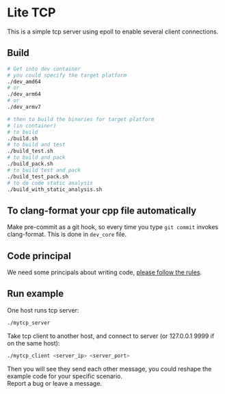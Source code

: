 # Lite TCP

This is a simple tcp server using epoll to enable several client connections.

## Build

```bash
# Get into dev container
# you could specify the target platform 
./dev_amd64
# or
./dev_arm64
# or
./dev_armv7

# then to build the binaries for target platform
# (in container)
# to build
./build.sh
# to build and test
./build_test.sh
# to build and pack
./build_pack.sh
# to build test and pack
./build_test_pack.sh
# to do code static analysis
./build_with_static_analysis.sh
```

## To clang-format your cpp file automatically

Make pre-commit as a git hook, so every time you type `git commit` invokes clang-format. This is done in `dev_core` file.

## Code principal

We need some principals about writing code, [please follow the rules](Develop.md).

## Run example

One host runs tcp server:  

```bash
./mytcp_server
```

Take tcp client to another host, and connect to server (or 127.0.0.1 9999 if on the same host):  

```bash
./mytcp_client <server_ip> <server_port>
```

Then you will see they send each other message, you could reshape the example code for your specific scenario.  
Report a bug or leave a message.
